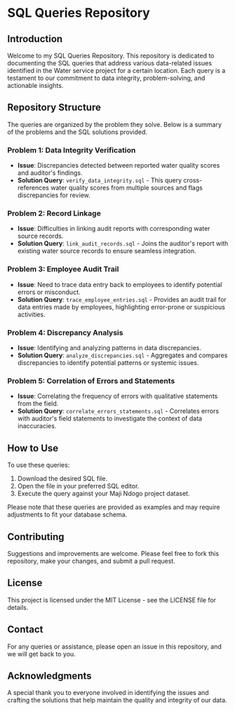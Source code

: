 # SQL Queries Repository

## Introduction
Welcome to my SQL Queries Repository. This repository is dedicated to documenting the SQL queries that address various data-related issues identified in the Water service project for a certain location. Each query is a testament to our commitment to data integrity, problem-solving, and actionable insights.

## Repository Structure
The queries are organized by the problem they solve. Below is a summary of the problems and the SQL solutions provided.

### Problem 1: Data Integrity Verification
- **Issue**: Discrepancies detected between reported water quality scores and auditor's findings.
- **Solution Query**: `verify_data_integrity.sql` - This query cross-references water quality scores from multiple sources and flags discrepancies for review.

### Problem 2: Record Linkage
- **Issue**: Difficulties in linking audit reports with corresponding water source records.
- **Solution Query**: `link_audit_records.sql` - Joins the auditor's report with existing water source records to ensure seamless integration.

### Problem 3: Employee Audit Trail
- **Issue**: Need to trace data entry back to employees to identify potential errors or misconduct.
- **Solution Query**: `trace_employee_entries.sql` - Provides an audit trail for data entries made by employees, highlighting error-prone or suspicious activities.

### Problem 4: Discrepancy Analysis
- **Issue**: Identifying and analyzing patterns in data discrepancies.
- **Solution Query**: `analyze_discrepancies.sql` - Aggregates and compares discrepancies to identify potential patterns or systemic issues.

### Problem 5: Correlation of Errors and Statements
- **Issue**: Correlating the frequency of errors with qualitative statements from the field.
- **Solution Query**: `correlate_errors_statements.sql` - Correlates errors with auditor's field statements to investigate the context of data inaccuracies.

## How to Use
To use these queries:
1. Download the desired SQL file.
2. Open the file in your preferred SQL editor.
3. Execute the query against your Maji Ndogo project dataset.

Please note that these queries are provided as examples and may require adjustments to fit your database schema.

## Contributing
Suggestions and improvements are welcome. Please feel free to fork this repository, make your changes, and submit a pull request.

## License
This project is licensed under the MIT License - see the LICENSE file for details.

## Contact
For any queries or assistance, please open an issue in this repository, and we will get back to you.

## Acknowledgments
A special thank you to everyone involved in identifying the issues and crafting the solutions that help maintain the quality and integrity of our data.
